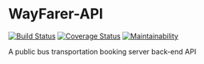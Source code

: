 # WayFarer-API

[![Build Status](https://travis-ci.org/Ucheduk/WayFarer-API.svg?branch=ft-filter-by-origin-167270112)](https://travis-ci.org/Ucheduk/WayFarer-API)
[![Coverage Status](https://coveralls.io/repos/github/Ucheduk/WayFarer-API/badge.svg?branch=ft-filter-by-origin-167270112)](https://coveralls.io/github/Ucheduk/WayFarer-API?branch=ft-filter-by-origin-167270112)
[![Maintainability](https://api.codeclimate.com/v1/badges/5a9b1f31fe8254eabea2/maintainability)](https://codeclimate.com/github/Ucheduk/WayFarer-API/maintainability)

A public bus transportation booking server back-end API
